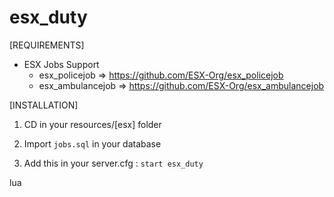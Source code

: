 # esx_duty

[REQUIREMENTS]
  
* ESX Jobs Support
  * esx_policejob => https://github.com/ESX-Org/esx_policejob
  * esx_ambulancejob => https://github.com/ESX-Org/esx_ambulancejob
  
[INSTALLATION]

1) CD in your resources/[esx] folder

2) Import ``jobs.sql`` in your database

3) Add this in your server.cfg :
``start esx_duty``

lua
